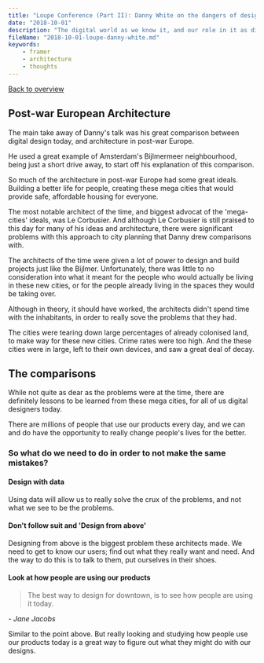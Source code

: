 ```yaml
---
title: "Loupe Conference (Part II): Danny White on the dangers of design today"
date: "2018-10-01"
description: "The digital world as we know it, and our role in it as digital designers, could be compared to the power and vision of post-war modernist architects in Europe."
fileName: "2018-10-01-loupe-danny-white.md"
keywords:
    - framer
    - architecture
    - thoughts
---
```


[Back to overview](2018-09-26-loupe-intro)

## Post-war European Architecture

The main take away of Danny's talk was his great comparison between digital design today, and architecture in post-war Europe.

He used a great example of Amsterdam's Bijlmermeer neighbourhood, being just a short drive away, to start off his explanation of this comparison.

So much of the architecture in post-war Europe had some great ideals. Building a better life for people, creating these mega cities that would provide safe, affordable housing for everyone.

The most notable architect of the time, and biggest advocat of the 'mega-cities' ideals, was Le Corbusier. And although Le Corbusier is still praised to this day for many of his ideas and architecture, there were significant problems with this approach to city planning that Danny drew comparisons with.

The architects of the time were given a lot of power to design and build projects just like the Bijlmer. Unfortunately, there was little to no consideration into what it meant for the people who would actually be living in these new cities, or for the people already living in the spaces they would be taking over.

Although in theory, it should have worked, the architects didn't spend time with the inhabitants, in order to really sove the problems that they had.

The cities were tearing down large percentages of already colonised land, to make way for these new cities. Crime rates were too high. And the these cities were in large, left to their own devices, and saw a great deal of decay.

## The comparisons

While not quite as dear as the problems were at the time, there are definitely lessons to be learned from these mega cities, for all of us digital designers today.

There are millions of people that use our products every day, and we can and do have the opportunity to really change people's lives for the better.

### So what do we need to do in order to not make the same mistakes?

#### Design with data
Using data will allow us to really solve the crux of the problems, and not what we see to be the problems.

#### Don't follow suit and 'Design from above'
Designing from above is the biggest problem these architects made. We need to get to know our users; find out what they really want and need. And the way to do this is to talk to them, put ourselves in their shoes.

#### Look at how people are using our products

> The best way to design for downtown, is to see how people are using it today.

*- Jane Jacobs*

Similar to the point above. But really looking and studying how people use our products today is a great way to figure out what they might do with our designs.